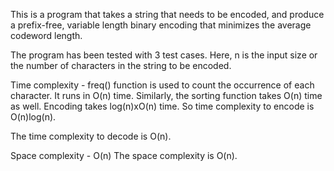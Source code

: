 This is a program that takes a string that needs to be encoded, and produce a prefix-free, variable length binary encoding that minimizes the average codeword length.

The program has been tested with 3 test cases.
Here, n is the input size or the number of characters in the string to be encoded.

Time complexity -
freq() function is used to count the occurrence of each character. It runs in O(n) time. Similarly, the sorting function takes O(n) time as well. Encoding takes log(n)xO(n) time. So time complexity to encode is O(n)log(n).

The time complexity to decode is O(n).

Space complexity - O(n)
The space complexity is O(n).
